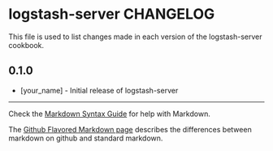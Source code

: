 logstash-server CHANGELOG
=========================

This file is used to list changes made in each version of the logstash-server cookbook.

0.1.0
-----
- [your_name] - Initial release of logstash-server

- - -
Check the [Markdown Syntax Guide](http://daringfireball.net/projects/markdown/syntax) for help with Markdown.

The [Github Flavored Markdown page](http://github.github.com/github-flavored-markdown/) describes the differences between markdown on github and standard markdown.

